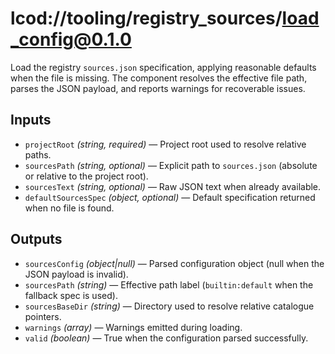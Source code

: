 # lcod://tooling/registry_sources/load_config@0.1.0

Load the registry `sources.json` specification, applying reasonable defaults
when the file is missing. The component resolves the effective file path,
parses the JSON payload, and reports warnings for recoverable issues.

## Inputs

- `projectRoot` *(string, required)* — Project root used to resolve relative
  paths.
- `sourcesPath` *(string, optional)* — Explicit path to `sources.json`
  (absolute or relative to the project root).
- `sourcesText` *(string, optional)* — Raw JSON text when already available.
- `defaultSourcesSpec` *(object, optional)* — Default specification returned
  when no file is found.

## Outputs

- `sourcesConfig` *(object|null)* — Parsed configuration object (null when the
  JSON payload is invalid).
- `sourcesPath` *(string)* — Effective path label (`builtin:default` when the
  fallback spec is used).
- `sourcesBaseDir` *(string)* — Directory used to resolve relative catalogue
  pointers.
- `warnings` *(array)* — Warnings emitted during loading.
- `valid` *(boolean)* — True when the configuration parsed successfully.
